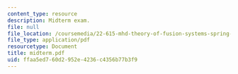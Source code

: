 ```yaml
---
content_type: resource
description: Midterm exam.
file: null
file_location: /coursemedia/22-615-mhd-theory-of-fusion-systems-spring-2007/ffaa5ed760d2952e4236c4356b77b3f9_midterm.pdf
file_type: application/pdf
resourcetype: Document
title: midterm.pdf
uid: ffaa5ed7-60d2-952e-4236-c4356b77b3f9
---
```

